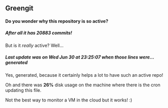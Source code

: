 ## Greengit

#### Do you wonder why this repository is so active?

##### After all it has 20883 commits!

But is it *really* active? Well...

##### Last update was on Wed Jun 30 at 23:25:07 when those lines were... generated

Yes, generated, because it certainly helps a lot to have such an active repo!

Oh and there was **26%** disk usage on the machine
where there is the cron updating this file.

Not the best way to monitor a VM in the cloud but it works! :)
